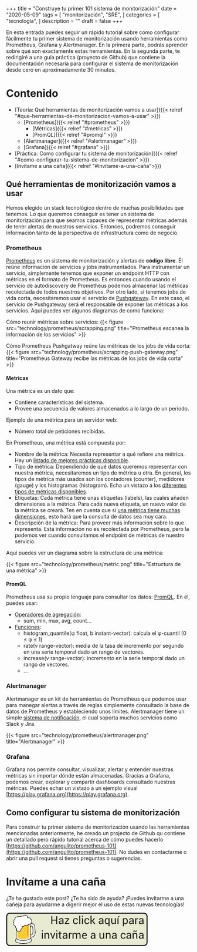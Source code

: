 +++
title = "Construye tu primer 101 sistema de monitorización"
date = "2020-05-09"
tags = [
"monitorización",
"SRE",
]
categories = [
"tecnología",
]
description = ""
draft = false
+++

En esta entrada puedes seguir un rápido tutorial sobre como configurar fácilmente tu primer sistema de monitorización usando herramientas como Prometheus, Grafana y Alertmanager. En la primera parte, podrás aprender sobre qué son exactamente estas herramientas. En la segunda parte, te redirigiré a una guía práctica (proyecto de Github) que contiene la documentación necesaria para configurar el sistema de monitorización desde cero en aproximadamente 30 minutos.

# Contenido

- [Teoría: Qué herramientas de monitorización vamos a usar]({{< relref "#que-herramientas-de-monitorizacion-vamos-a-usar" >}})
  - [Prometheus]({{< relref "#prometheus" >}})
    - [Métricas]({{< relref "#metricas" >}})
    - [PromQL]({{< relref "#promql" >}})
  - [Alertmanager]({{< relref "#alertmanager" >}})
  - [Grafana]({{< relref "#grafana" >}})
- [Práctica: Como configurar tu sistema de monitorización]({{< relref "#como-configurar-tu-sistema-de-monitorizacion" >}})
- [Invítame a una caña]({{< relref "#invítame-a-una-caña">}})

## Qué herramientas de monitorización vamos a usar

Hemos elegido un stack tecnológico dentro de muchas posibilidades que tenemos. Lo que queremos conseguir es tener un sistema de monitorización para que seamos capaces de representar métricas además de tener alertas de nuestros servicios. Entonces, podremos conseguir información tanto de la perspectiva de infrastructura como de negocio.

### Prometheus

[Prometheus](https://prometheus.io/docs/introduction/overview/) es un sistema de monitorización y alertas de **código libre**. Él reúne información de servicios y jobs instrumentados. Para instrumentar un servicio, simplemente tenemos que exponer un endpoint HTTP con métricas en el formato de Prometheus. Es entonces cuando usando el servicio de autodiscovery de Prometheus podemos almacenar las métricas recolectada de todos nuestros objetivos. Por otro lado, si tenemos jobs de vida corta, necesitaremos usar el servicio de [Pushgateway](https://prometheus.io/docs/practices/pushing/). En este caso, el servicio de Pushgateway será el responsable de exponer las métricas a los servicios. Aquí puedes ver algunos diagramas de como funciona:

Cómo reunir métricas sobre servicios:
{{< figure src="technology/prometheus/scrapping.png" title="Prometheus escanea la información de los servicios" >}}

Cómo Prometheus Pushgatway reúne las métricas de los jobs de vida corta:
{{< figure src="technology/prometheus/scrapping-push-gateway.png" title="Prometheus Gateway recibe las métricas de los jobs de vida corta" >}}

#### Metricas

Una métrica es un dato que:

- Contiene características del sistema.
- Provee una secuencia de valores almacenados a lo largo de un periodo.

Ejemplo de una métrica para un servidor web:

- Número total de peticiones recibidas.

En Prometheus, una métrica está compuesta por:

- Nombre de la métrica: Necesita representar a qué refiere una métrica. Hay un [listado de mejores prácticas disponible](https://prometheus.io/docs/practices/naming/).
- Tipo de métrica: Dependiendo de qué datos queremos representar con nuestra métrica, necesitaremos un tipo de métrica u otra. En general, los tipos de métrica más usados son los contadores (counter), medidores (gauge) y los histogramas (histogram). Echa un vistazo a los [diferentes tipos de métricas disponibles](https://prometheus.io/docs/concepts/metric_types/).
- Etiquetas: Cada métrica tiene unas etiquetas (labels), las cuales añaden dimensiones a la métrica. Para cada nueva etiqueta, un nuevo valor de la métrica se creará. Ten en cuenta que si [una métrica tiene muchas dimensiones](https://www.robustperception.io/cardinality-is-key), esto hará que la consulta de datos sea muy cara.
- Descripción de la métrica: Para proveer más información sobre lo que representa. Esta información no es recolectada por Prometheus, pero la podemos ver cuando consultamos el endpoint de métricas de nuestro servicio.

Aquí puedes ver un diagrama sobre la estructura de una métrica:

{{< figure src="technology/prometheus/metric.png" title="Estructura de una métrica" >}}

#### PromQL

Prometheus usa su propio lenguaje para consultar los datos: [PromQL](https://prometheus.io/docs/prometheus/latest/querying/basics/). En él, puedes usar:

- [Operadores de agregación](https://prometheus.io/docs/prometheus/latest/querying/operators/#aggregation-operators):
  - sum, min, max, avg, count…
- [Funciones](https://prometheus.io/docs/prometheus/latest/querying/basics/#functions):
  - histogram_quantile(φ float, b instant-vector): calcula el φ-cuantil (0 ≤ φ ≤ 1)
  - rate(v range-vector): media de la tasa de incremento por segundo en una serie temporal dado un rango de vectores.
  - increase(v range-vector): incremento en la serie temporal dado un rango de vectores.
  - ...

### Alertmanager

Alertmanager es un kit de herramientas de Prometheus que podemos usar para manegar alertas a través de reglas simplemente consultado la base de datos de Prometheus y estableciendo unos límites. Alertmanager tiene un simple [sistema de notificación](https://prometheus.io/docs/alerting/configuration/), el cual soporta muchos servicios como Slack y Jira.

{{< figure src="technology/prometheus/alertmanager.png" title="Alertmanager" >}}

### Grafana

Grafana nos permite consultar, visualizar, alertar y entender nuestras métricas sin importar dónde están almacenadas. Gracias a Grafana, podemos crear, explorar y compartir dashboards consultado nuestras métricas. Puedes echar un vistazo a un ejemplo visual [https://play.grafana.org](https://play.grafana.org).

## Como configurar tu sistema de monitorización

Para construir tu primer sistema de monitorización usando las herramientas mencionadas anteriormente, he creado un projecto de Github qu contiene un detallado pero rápido tutorial acerca de cómo puedes hacerlo [https://github.com/angulito/prometheus-101](https://github.com/angulito/prometheus-101). No dudes en contactarme o abrir una pull request si tienes preguntas o sugerencias.

# Invítame a una caña

¿Te ha gustado este post? ¿Te ha sido de ayuda? ¡Puedes invitarme a una cañeja para ayudarme a digerir mejor el uso de estas nuevas tecnologías!

[![invitame a una cerveza](img/beer-es.png)](https://www.paypal.me/angulito/2)
